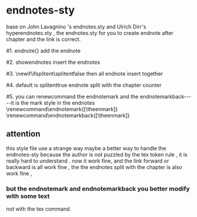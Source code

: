 endnotes-sty
============

base on John Lavagnino 's  endnotes.sty and Ulrich Dirr's   hyperendnotes.sty , the endnotes.sty for you to create  endnote after chapter and the link is correct.

#1. endnote{}
    add the endnote

#2. showendnotes
    insert the endnotes

#3. \newif\ifsplitent\splitentfalse
    then all endnote insert together

#4. default is splitenttrue
    endnote split with the chapter counter

#5. you can renewcommand the endnotemark and the endnotemarkback-----it is the mark style in the endnotes
\renewcommand\endnotemark{[\theenmark]}
\renewcommand\endnotemarkback{[\theenmark]}

## attention
this style file use a strange way maybe a better way to handle the endnotes-sty
because the author is not puzzled by the tex  token rule , it is really hard to understand .
now it work fine, and the link forward or backward is all work fine , the the endnotes split with the
chapter is also work fine ,
### but the endnotemark and endnotemarkback you better modify with some text
not with the tex command.
